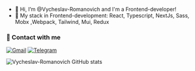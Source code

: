 - 👋 Hi, I’m @Vycheslav-Romanovich and I'm a Frontend-developer!
- 👀 My stack in Frontend-development: React, Typescript, NextJs, Sass, Mobx ,Webpack, Tailwind, Mui, Redux

### 📱 Contact with me
[![Gmail](https://img.shields.io/badge/-gmail-090909?style=for-the-badge&logo=gmail)](mailto:vycheslav.romanovich@gmail.com)
[![Telegram](https://img.shields.io/badge/-telegram-090909?style=for-the-badge&logo=telegram)](https://t.me/Slaaer)

![Vycheslav-Romanovich GitHub stats](https://github-readme-stats-sigma-five.vercel.app/api?username=vycheslav-romanovich&show_icons=true&theme=radical&count_private=true)
